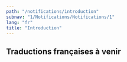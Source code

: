 ```yaml
---
path: "/notifications/introduction"
subnav: "1/Notifications/Notifications/1"
lang: "fr"
title: "Introduction"
---
```


<helmet>
<title> Notifications - Introduction </title>
</helmet>

## Traductions françaises à venir
